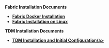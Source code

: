 <strong>Fabric Installation Documents<strong>

<ul>      
<li><a href="/articles/98_maintenance_and_operational/Installations/Docker/Fabric/README.md">Fabric Docker Installation</a></li>
<li><a href="/articles/98_maintenance_and_operational/Installations/Linux/02_Fabric_7.x.x_Setup.md">Fabric Installation on Linux</a></li>
</ul>

<strong>TDM Installation Documents<strong>
<ul>      
<li><a href="/articles/98_maintenance_and_operational/Installations/Linux/01_tdm_installation.md">TDM Installation and Initial Configuration/a></li>
</ul>
